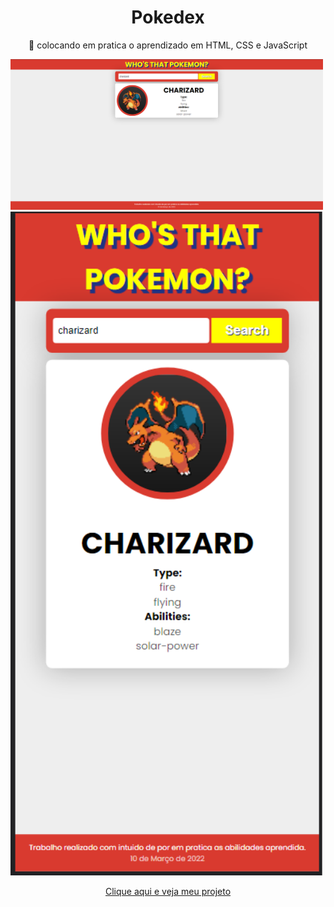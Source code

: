 <h1 align="center">Pokedex</h1>
<p align="center">🚀 colocando em pratica o aprendizado em HTML, CSS e JavaScript</p>

<img src='https://github.com/LukazAlvez/pokedex/blob/main/img/desktop.png' width=500px>
<img src='https://github.com/LukazAlvez/pokedex/blob/main/img/mobile.png'width=500px>

<p align="center"><a href='https://happy-yonath-87cb0a.netlify.app/'>Clique aqui e veja meu projeto</a></p>

